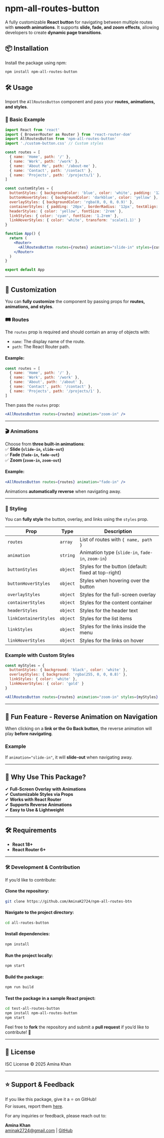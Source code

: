 # npm-all-routes-button
A fully customizable **React button** for navigating between multiple routes with **smooth animations**. It supports **slide, fade, and zoom effects**, allowing developers to create **dynamic page transitions**.

## 📦 Installation
Install the package using npm:
```sh
npm install npm-all-routes-button
```

## 🛠️ Usage
Import the `AllRoutesButton` component and pass your **routes, animations, and styles**.

### 📍 **Basic Example**
```jsx
import React from 'react'
import { BrowserRouter as Router } from 'react-router-dom'
import AllRoutesButton from 'npm-all-routes-button'
import './custom-button.css' // Custom styles

const routes = [
  { name: 'Home', path: '/' },
  { name: 'Work', path: '/work' },
  { name: 'About Me', path: '/about-me' },
  { name: 'Contact', path: '/contact' },
  { name: 'Projects', path: '/projects/1' },
]

const customStyles = {
  buttonStyles: { backgroundColor: 'blue', color: 'white', padding: '12px 24px', borderRadius: '8px' },
  buttonHoverStyles: { backgroundColor: 'darkblue', color: 'yellow' },
  overlayStyles: { backgroundColor: 'rgba(0, 0, 0, 0.9)' },
  containerStyles: { padding: '20px', borderRadius: '12px', textAlign: 'center' },
  headerStyles: { color: 'yellow', fontSize: '2rem' },
  linkStyles: { color: 'cyan', fontSize: '1.2rem' },
  linkHoverStyles: { color: 'white', transform: 'scale(1.1)' }
}

function App() {
  return (
    <Router>
      <AllRoutesButton routes={routes} animation="slide-in" styles={customStyles} />
    </Router>
  )
}

export default App
```

---

## 🎨 Customization
You can **fully customize** the component by passing props for **routes, animations, and styles**.

### **🛤 Routes**
The `routes` prop is required and should contain an array of objects with:
- `name`: The display name of the route.
- `path`: The React Router path.

#### **Example:**
```jsx
const routes = [
  { name: 'Home', path: '/' },
  { name: 'Work', path: '/work' },
  { name: 'About', path: '/about' },
  { name: 'Contact', path: '/contact' },
  { name: 'Projects', path: '/projects/1' },
]
```
Then pass the `routes` prop:
```jsx
<AllRoutesButton routes={routes} animation="zoom-in" />
```

---

### **🎬 Animations**
Choose from **three built-in animations**:  
✅ **Slide (`slide-in`, `slide-out`)**  
✅ **Fade (`fade-in`, `fade-out`)**  
✅ **Zoom (`zoom-in`, `zoom-out`)**  

#### **Example:**
```jsx
<AllRoutesButton routes={routes} animation="fade-in" />
```

Animations **automatically reverse** when navigating away.

---

### **🎨 Styling**
You can **fully style** the button, overlay, and links using the `styles` prop.

| Prop | Type | Description |
|------|------|-------------|
| `routes` | `array` | List of routes with `{ name, path }` |
| `animation` | `string` | Animation type (`slide-in`, `fade-in`, `zoom-in`) |
| `buttonStyles` | `object` | Styles for the button (default: fixed at top-right) |
| `buttonHoverStyles` | `object` | Styles when hovering over the button |
| `overlayStyles` | `object` | Styles for the full-screen overlay |
| `containerStyles` | `object` | Styles for the content container |
| `headerStyles` | `object` | Styles for the header text |
| `linkContainerStyles` | `object` | Styles for the list items |
| `linkStyles` | `object` | Styles for the links inside the menu |
| `linkHoverStyles` | `object` | Styles for the links on hover |

### **Example with Custom Styles**
```jsx
const myStyles = {
  buttonStyles: { background: 'black', color: 'white' },
  overlayStyles: { background: 'rgba(255, 0, 0, 0.8)' },
  linkStyles: { color: 'white' },
  linkHoverStyles: { color: 'gold' }
}

<AllRoutesButton routes={routes} animation="zoom-in" styles={myStyles} />
```

---

## 🔄 Fun Feature - Reverse Animation on Navigation
When clicking on a **link or the Go Back button**, the reverse animation will play **before navigating**.

### **Example**
If `animation="slide-in"`, it will **slide-out** when navigating away.

---

## 🌟 Why Use This Package?
✔ **Full-Screen Overlay with Animations**  
✔ **Customizable Styles via Props**  
✔ **Works with React Router**  
✔ **Supports Reverse Animations**  
✔ **Easy to Use & Lightweight**  

---

## 🛠️ Requirements
- **React 18+**
- **React Router 6+**

---

### **🛠 Development & Contribution**
If you’d like to contribute:

#### **Clone the repository:**
```sh
git clone https://github.com/AminaK2724/npm-all-routes-btn
```

#### **Navigate to the project directory:**
```sh
cd all-routes-button
```

#### **Install dependencies:**
```sh
npm install
```

#### **Run the project locally:**
```sh
npm start
```

#### **Build the package:**
```sh
npm run build
```

#### **Test the package in a sample React project:**
```sh
cd test-all-routes-button
npm install npm-all-routes-button
npm start
```

Feel free to **fork** the repository and submit a **pull request** if you’d like to contribute! 🚀

--- 

## 📄 **License**

ISC License © 2025 Amina Khan

---

## ⭐ **Support & Feedback**

If you like this package, give it a ⭐ on GitHub!  
For issues, report them [here](https://github.com/AminaK2724/npm-ripple-wave-bg/issues).

For any inquiries or feedback, please reach out to:

**Amina Khan**  
aminak2724@gmail.com | [GitHub](https://github.com/AminaK2724)